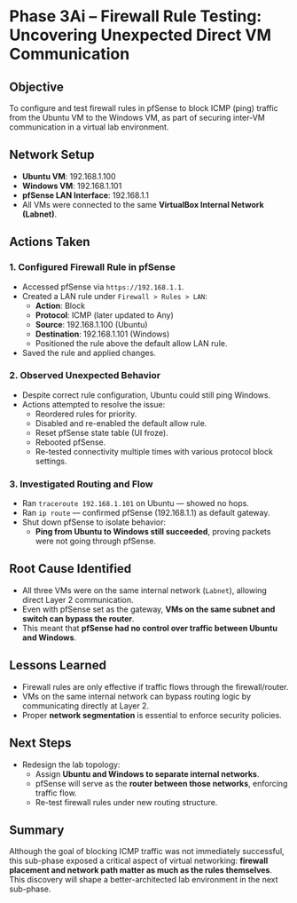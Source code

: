 # Phase 3Ai – Firewall Rule Testing: Uncovering Unexpected Direct VM Communication

## Objective
To configure and test firewall rules in pfSense to block ICMP (ping) traffic from the Ubuntu VM to the Windows VM, as part of securing inter-VM communication in a virtual lab environment.

## Network Setup
- **Ubuntu VM**: 192.168.1.100
- **Windows VM**: 192.168.1.101
- **pfSense LAN Interface**: 192.168.1.1
- All VMs were connected to the same **VirtualBox Internal Network (Labnet)**.

## Actions Taken

### 1. Configured Firewall Rule in pfSense
- Accessed pfSense via `https://192.168.1.1`.
- Created a LAN rule under `Firewall > Rules > LAN`:
  - **Action**: Block
  - **Protocol**: ICMP (later updated to Any)
  - **Source**: 192.168.1.100 (Ubuntu)
  - **Destination**: 192.168.1.101 (Windows)
  - Positioned the rule above the default allow LAN rule.
- Saved the rule and applied changes.

### 2. Observed Unexpected Behavior
- Despite correct rule configuration, Ubuntu could still ping Windows.
- Actions attempted to resolve the issue:
  - Reordered rules for priority.
  - Disabled and re-enabled the default allow rule.
  - Reset pfSense state table (UI froze).
  - Rebooted pfSense.
  - Re-tested connectivity multiple times with various protocol block settings.

### 3. Investigated Routing and Flow
- Ran `traceroute 192.168.1.101` on Ubuntu — showed no hops.
- Ran `ip route` — confirmed pfSense (192.168.1.1) as default gateway.
- Shut down pfSense to isolate behavior:
  - **Ping from Ubuntu to Windows still succeeded**, proving packets were not going through pfSense.

## Root Cause Identified
- All three VMs were on the same internal network (`Labnet`), allowing direct Layer 2 communication.
- Even with pfSense set as the gateway, **VMs on the same subnet and switch can bypass the router**.
- This meant that **pfSense had no control over traffic between Ubuntu and Windows**.

## Lessons Learned
- Firewall rules are only effective if traffic flows through the firewall/router.
- VMs on the same internal network can bypass routing logic by communicating directly at Layer 2.
- Proper **network segmentation** is essential to enforce security policies.

## Next Steps
- Redesign the lab topology:
  - Assign **Ubuntu and Windows to separate internal networks**.
  - pfSense will serve as the **router between those networks**, enforcing traffic flow.
  - Re-test firewall rules under new routing structure.

## Summary
Although the goal of blocking ICMP traffic was not immediately successful, this sub-phase exposed a critical aspect of virtual networking: **firewall placement and network path matter as much as the rules themselves**. This discovery will shape a better-architected lab environment in the next sub-phase.
